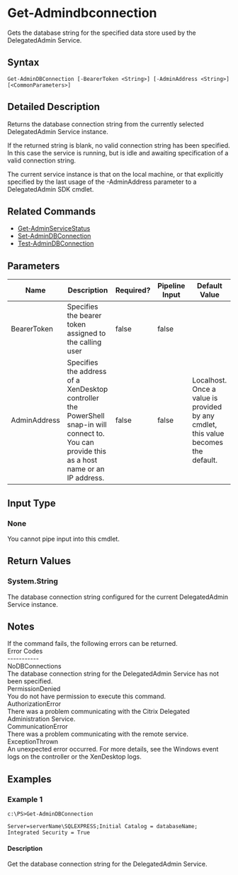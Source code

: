﻿
# Get-Admindbconnection
Gets the database string for the specified data store used by the DelegatedAdmin Service.
## Syntax
```
Get-AdminDBConnection [-BearerToken <String>] [-AdminAddress <String>] [<CommonParameters>]
```
## Detailed Description
Returns the database connection string from the currently selected DelegatedAdmin Service instance.

If the returned string is blank, no valid connection string has been specified. In this case the service is running, but is idle and awaiting specification of a valid connection string.

The current service instance is that on the local machine, or that explicitly specified by the last usage of the -AdminAddress parameter to a DelegatedAdmin SDK cmdlet.


## Related Commands

* [Get-AdminServiceStatus](./Get-AdminServiceStatus/)
* [Set-AdminDBConnection](./Set-AdminDBConnection/)
* [Test-AdminDBConnection](./Test-AdminDBConnection/)
## Parameters
| Name   | Description | Required? | Pipeline Input | Default Value |
| --- | --- | --- | --- | --- |
| BearerToken | Specifies the bearer token assigned to the calling user | false | false |  |
| AdminAddress | Specifies the address of a XenDesktop controller the PowerShell snap-in will connect to. You can provide this as a host name or an IP address. | false | false | Localhost. Once a value is provided by any cmdlet, this value becomes the default. |

## Input Type

### None
You cannot pipe input into this cmdlet.
## Return Values

### System.String
The database connection string configured for the current DelegatedAdmin Service instance.
## Notes
If the command fails, the following errors can be returned.<br>    Error Codes<br>    -----------<br>    NoDBConnections<br>        The database connection string for the DelegatedAdmin Service has not been specified.<br>    PermissionDenied<br>        You do not have permission to execute this command.<br>    AuthorizationError<br>        There was a problem communicating with the Citrix Delegated Administration Service.<br>    CommunicationError<br>        There was a problem communicating with the remote service.<br>    ExceptionThrown<br>        An unexpected error occurred.  For more details, see the Windows event logs on the controller or the XenDesktop logs.
## Examples

### Example 1
```
c:\PS>Get-AdminDBConnection

Server=serverName\SQLEXPRESS;Initial Catalog = databaseName;  Integrated Security = True
```
#### Description
Get the database connection string for the DelegatedAdmin Service.
